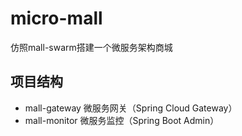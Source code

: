 # micro-mall
仿照mall-swarm搭建一个微服务架构商城

## 项目结构
- mall-gateway 微服务网关（Spring Cloud Gateway）
- mall-monitor 微服务监控（Spring Boot Admin）